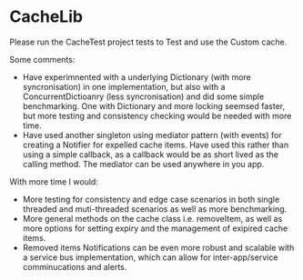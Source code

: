# CacheLib

Please run the CacheTest project tests to Test and use the Custom cache.

Some comments:

 - Have experimnented with a underlying Dictionary (with more syncronisation) in one implementation, but also with a ConcurrentDictioanry (less syncronisation) and did some simple benchmarking. One with Dictionary and more locking seemsed faster, but more testing and consistency checking would be needed with more time.
 - Have used another singleton using mediator pattern (with events) for creating a Notifier for expelled cache items. Have used this rather than using a simple callback, as a callback would be as short lived as the calling method. The mediator can be used anywhere in you app.
 
 With more time I would:
 
 - More testing for consistency and edge case scenarios in both single threaded and muti-threaded scenarios as well as more benchmarking.
 - More general methods on the cache class i.e. removeItem, as well as more options for setting expiry and the management of exipired cache items.
 - Removed items Notifications can be even more robust and scalable with a service bus implementation, which can allow for inter-app/service comminucations and alerts.
